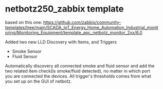 # netbotz250_zabbix template

based on this one: https://github.com/zabbix/community-templates/tree/main/SCADA_IoT_Energy_Home_Automation_Industrial_monitoring/Monitoring_Equipment/template_apc_netbotz_monitor_2xx/6.0

Added two new LLD Discovery with Items, and Triggers
- Smoke Sensor
- Fluid Sensor

Automatically discovery all connected smoke and fluid sensor and add the two related item check(Is smoke/fluid detected), no matter in which port you are connected the devices. 
All trigger's thresholds comes from what you set up on the GUI of netbotz.
